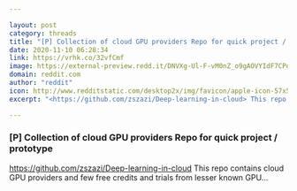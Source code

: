 ```yaml
---

layout: post
category: threads
title: "[P] Collection of cloud GPU providers Repo for quick project / prototype"
date: 2020-11-10 06:28:34
link: https://vrhk.co/32vfCmf
image: https://external-preview.redd.it/DNVXg-Ul-F-vM0nZ_o9gAOVYIdF7CPqdRfBs1sYyEY8.jpg?width=420&height=219.895287958&auto=webp&crop=420:219.895287958,smart&s=c3c81794fabd8e078bc6bc7d3e53fa6dbed1950c
domain: reddit.com
author: "reddit"
icon: http://www.redditstatic.com/desktop2x/img/favicon/apple-icon-57x57.png
excerpt: "<https://github.com/zszazi/Deep-learning-in-cloud> This repo contains cloud GPU providers and few free credits and trials from lesser known GPU..."

---
```


### [P] Collection of cloud GPU providers Repo for quick project / prototype

<https://github.com/zszazi/Deep-learning-in-cloud> This repo contains cloud GPU providers and few free credits and trials from lesser known GPU...